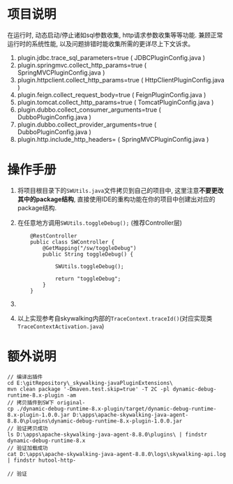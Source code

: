 # 项目说明
在运行时, 动态启动/停止诸如sql参数收集, http请求参数收集等等功能. 兼顾正常运行时的系统性能, 以及问题排错时能收集所需的更详尽上下文诉求。
1. plugin.jdbc.trace_sql_parameters=true ( JDBCPluginConfig.java )
2. plugin.springmvc.collect_http_params=true  ( SpringMVCPluginConfig.java )
3. plugin.httpclient.collect_http_params=true  ( HttpClientPluginConfig.java )
4. plugin.feign.collect_request_body=true  ( FeignPluginConfig.java )
5. plugin.tomcat.collect_http_params=true  ( TomcatPluginConfig.java )
6. plugin.dubbo.collect_consumer_arguments=true  ( DubboPluginConfig.java )
7. plugin.dubbo.collect_provider_arguments=true  ( DubboPluginConfig.java )
8. plugin.http.include_http_headers=  ( SpringMVCPluginConfig.java )


# 操作手册
1. 将项目根目录下的`SWUtils.java`文件拷贝到自己的项目中, 这里注意**不要更改其中的package结构**, 直接使用IDE的重构功能在你的项目中创建出对应的package结构.
2. 在任意地方调用`SWUtils.toggleDebug();` (推荐Controller层)

	```
		@RestController
		public class SWController {
			@GetMapping("/sw/toggleDebug")
			public String toggleDebug() {
				
				SWUtils.toggleDebug();
				
				return "toggleDebug";
			}
		}	
	```
3. 
4. 以上实现参考自skywalking内部的`TraceContext.traceId()`(对应实现类 `TraceContextActivation.java`)

# 额外说明


```
// 编译出插件
cd E:\gitRepository\_skywalking-javaPluginExtensions\
mvn clean package '-Dmaven.test.skip=true' -T 2C -pl dynamic-debug-runtime-8.x-plugin -am
// 拷贝插件到SW下 original-
cp ./dynamic-debug-runtime-8.x-plugin/target/dynamic-debug-runtime-8.x-plugin-1.0.0.jar D:\apps\apache-skywalking-java-agent-8.8.0\plugins\dynamic-debug-runtime-8.x-plugin-1.0.0.jar
// 验证拷贝成功
ls D:\apps\apache-skywalking-java-agent-8.8.0\plugins\ | findstr dynamic-debug-runtime-8.x
// 验证加载成功
cat D:\apps\apache-skywalking-java-agent-8.8.0\logs\skywalking-api.log | findstr hutool-http-

// 验证

```